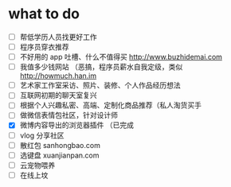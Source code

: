 # what to do
- [ ] 帮低学历人员找更好工作
- [ ] 程序员穿衣推荐
- [ ] 不好用的 app 吐槽、什么不值得买 http://www.buzhidemai.com
- [ ] 我值多少钱网站 （恶搞，程序员薪水自我定级，类似 http://howmuch.han.im
- [ ] 艺术家工作室采访、照片、装修、个人作品经历想法
- [ ] 互联网初期的聊天室复兴
- [ ] 根据个人兴趣私密、高端、定制化商品推荐（私人淘货买手
- [ ] 做微信表情包社区，针对设计师
- [x] 微博内容导出的浏览器插件 （已完成
- [ ] vlog 分享社区
- [ ] 散红包 sanhongbao.com
- [ ] 选键盘 xuanjianpan.com
- [ ] 云宠物喂养
- [ ] 在线上坟